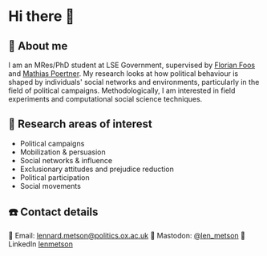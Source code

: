 # Hi there 👋

## 👨 About me  

I am an MRes/PhD student at LSE Government, supervised by [Florian Foos](https://www.lse.ac.uk/government/people/academic-staff/florian-foos) and [Mathias Poertner](https://www.lse.ac.uk/government/people/academic-staff/mathias-poertner). My research looks at how political behaviour is shaped by individuals' social networks and environments, particularly in the field of political campaigns. Methodologically, I am interested in field experiments and computational social science techniques. 

## 🔬 Research areas of interest
- Political campaigns
- Mobilization & persuasion
- Social networks & influence
- Exclusionary attitudes and prejudice reduction
- Political participation
- Social movements

## ☎️ Contact details 

📧 Email: lennard.metson@politics.ox.ac.uk
🐘 Mastodon: [@len_metson](https://mastodon.online/@len_metson)
🔗 LinkedIn [lenmetson](https://www.linkedin.com/in/lenmetson/)
